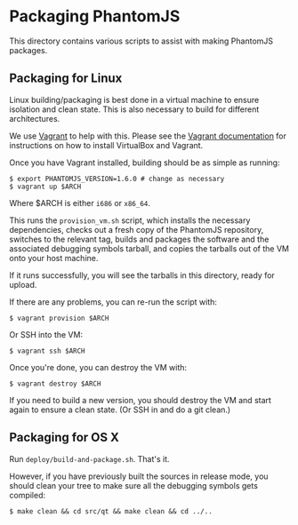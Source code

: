 Packaging PhantomJS
===================

This directory contains various scripts to assist with making PhantomJS
packages.

Packaging for Linux
-------------------

Linux building/packaging is best done in a virtual machine to ensure
isolation and clean state. This is also necessary to build for different
architectures.

We use [Vagrant](http://vagrantup.com/) to help with this. Please see
the [Vagrant
documentation](http://vagrantup.com/v1/docs/getting-started/index.html)
for instructions on how to install VirtualBox and Vagrant.

Once you have Vagrant installed, building should be as simple as
running:

    $ export PHANTOMJS_VERSION=1.6.0 # change as necessary
    $ vagrant up $ARCH

Where $ARCH is either `i686` or `x86_64`.

This runs the `provision_vm.sh` script, which installs the necessary
dependencies, checks out a fresh copy of the PhantomJS repository,
switches to the relevant tag, builds and packages the software and the
associated debugging symbols tarball, and copies the tarballs out of the
VM onto your host machine.

If it runs successfully, you will see the tarballs in this directory,
ready for upload.

If there are any problems, you can re-run the script with:

    $ vagrant provision $ARCH

Or SSH into the VM:

    $ vagrant ssh $ARCH

Once you're done, you can destroy the VM with:

    $ vagrant destroy $ARCH

If you need to build a new version, you should destroy the VM and start
again to ensure a clean state. (Or SSH in and do a git clean.)

Packaging for OS X
------------------

Run `deploy/build-and-package.sh`. That's it.

However, if you have previously built the sources in release mode, you
should clean your tree to make sure all the debugging symbols gets
compiled:

    $ make clean && cd src/qt && make clean && cd ../..
